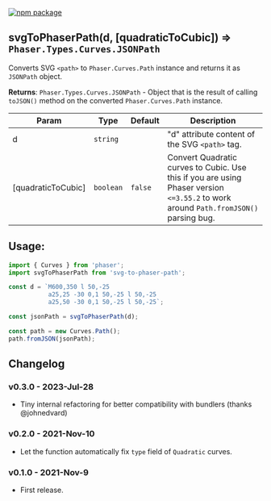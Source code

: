 [![npm package](https://img.shields.io/npm/v/svg-to-phaser-path?color=limegreen&label=npm%20package&logo=npm&style=plastic)](https://www.npmjs.com/package/svg-to-phaser-path)

## svgToPhaserPath(d, [quadraticToCubic]) ⇒ <code>Phaser.Types.Curves.JSONPath</code>
Converts SVG `<path>` to `Phaser.Curves.Path` instance and returns it as `JSONPath` object.

**Returns**: <code>Phaser.Types.Curves.JSONPath</code> - Object that is the result of calling `toJSON()` method on the converted `Phaser.Curves.Path` instance.

| Param | Type | Default | Description |
| --- | --- | --- | --- |
| d | <code>string</code> |  | "d" attribute content of the SVG `<path>` tag. |
| [quadraticToCubic] | <code>boolean</code> | <code>false</code> | Convert Quadratic curves to Cubic. Use this if you are using Phaser version `<=3.55.2` to work around `Path.fromJSON()` parsing bug. |

## Usage:
```js
import { Curves } from 'phaser';
import svgToPhaserPath from 'svg-to-phaser-path';

const d = `M600,350 l 50,-25
           a25,25 -30 0,1 50,-25 l 50,-25
           a25,50 -30 0,1 50,-25 l 50,-25`;

const jsonPath = svgToPhaserPath(d);

const path = new Curves.Path();
path.fromJSON(jsonPath);

```

## Changelog

### v0.3.0 - 2023-Jul-28
+ Tiny internal refactoring for better compatibility with bundlers (thanks @johnedvard)

### v0.2.0 - 2021-Nov-10
+ Let the function automatically fix `type` field of `Quadratic` curves.

### v0.1.0 - 2021-Nov-9
+ First release.
